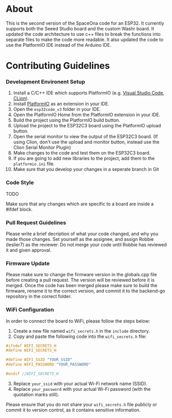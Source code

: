 

# About
This is the second version of the SpaceOna code for an ESP32. It currently supports both the Seeed Studio board and the custom Washr board.
It updated the code architecture to use c++ files to break the functions into separate files to make the code more readable.
It also updated the code to use the PlatformIO IDE instead of the Arduino IDE.

# Contributing Guidelines

### Development Environent Setup
1. Install a C/C++ IDE  which supports PlatformIO (e.g. [Visual Studio Code](https://code.visualstudio.com/), [CLion](https://www.jetbrains.com/clion/)).
2. Install [PlatformIO](https://platformio.org/install/) as an extension in your IDE.
3. Open the `esp32code_v3` folder in your IDE.
4. Open the PlatformIO Home from the PlatformIO extension in your IDE.
5. Build the project using the PlatformIO build button.
6. Upload the project to the ESP32C3 board using the PlatformIO upload button.
7. Open the serial monitor to view the output of the ESP32C3 board. (If using Clion, don't use the upload and monitor button, instead use the Clion Serial Monitor Plugin)
8. Make changes to the code and test them on the ESP32C3 board.
9. If you are going to add new libraries to the project, add them to the `platformio.ini` file.
10. Make sure that you develop your changes in a seperate branch in Git

### Code Style
TODO

Make sure that any changes which are specific to a board are inside a #ifdef block.

### Pull Request Guidelines
Please write a brief decription of what your code changed, and why you made those changes. Set yourself as the assignee, and assign Robbie (leslier7) as the reviewer. Do not merge your code until Robbie has reviewed it and given approval.

### Firmware Update
Please make sure to change the firmware version in the globals.cpp file before creating a pull request. The version will be reviewed before it is merged. Once the code has been merged please make sure to build the firmware, rename it to the correct version, and commit it to the backend-go repository in the correct folder.

### WiFi Configuration
In order to connect the board to WiFi, please follow the steps below:

1. Create a new file named `wifi_secrets.h` in the `include` directory.
2. Copy and paste the following code into the `wifi_secrets.h` file:

```c
#ifndef WIFI_SECRETS_H
#define WIFI_SECRETS_H

#define WIFI_SSID "YOUR_SSID"
#define WIFI_PASSWORD "YOUR_PASSWORD"

#endif //WIFI_SECRETS_H
```

3. Replace `your_ssid` with your actual Wi-Fi network name (SSID).
4. Replace `your_password` with your actual Wi-Fi password (with the quotation marks still).

Please ensure that you do not share your `wifi_secrets.h` file publicly or commit it to version control, as it contains sensitive information.
